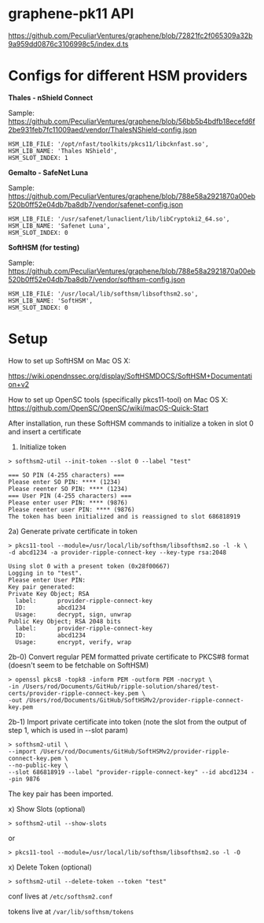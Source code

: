 graphene-pk11 API
=================
https://github.com/PeculiarVentures/graphene/blob/72821fc2f065309a32b9a959dd0876c3106998c5/index.d.ts

Configs for different HSM providers
===================================

**Thales - nShield Connect**

Sample:
https://github.com/PeculiarVentures/graphene/blob/56bb5b4bdfb18ecefd6f2be931feb7fc11009aed/vendor/ThalesNShield-config.json
```
HSM_LIB_FILE: '/opt/nfast/toolkits/pkcs11/libcknfast.so',
HSM_LIB_NAME: 'Thales NShield',
HSM_SLOT_INDEX: 1
```

**Gemalto - SafeNet Luna**

Sample:
https://github.com/PeculiarVentures/graphene/blob/788e58a2921870a00eb520b0ff52e04db7ba8db7/vendor/safenet-config.json
```
HSM_LIB_FILE: '/usr/safenet/lunaclient/lib/libCryptoki2_64.so',
HSM_LIB_NAME: 'Safenet Luna',
HSM_SLOT_INDEX: 0
```

**SoftHSM (for testing)**

Sample:
https://github.com/PeculiarVentures/graphene/blob/788e58a2921870a00eb520b0ff52e04db7ba8db7/vendor/softhsm-config.json

```
HSM_LIB_FILE: '/usr/local/lib/softhsm/libsofthsm2.so',
HSM_LIB_NAME: 'SoftHSM',
HSM_SLOT_INDEX: 0
```

Setup
=====

How to set up SoftHSM on Mac OS X:

https://wiki.opendnssec.org/display/SoftHSMDOCS/SoftHSM+Documentation+v2

How to set up OpenSC tools (specifically pkcs11-tool) on Mac OS X:
https://github.com/OpenSC/OpenSC/wiki/macOS-Quick-Start

After installation, run these SoftHSM commands to initialize a token in slot 0
and insert a certificate

1) Initialize token
```
> softhsm2-util --init-token --slot 0 --label "test"

=== SO PIN (4-255 characters) ===
Please enter SO PIN: **** (1234)
Please reenter SO PIN: **** (1234)
=== User PIN (4-255 characters) ===
Please enter user PIN: **** (9876)
Please reenter user PIN: **** (9876)
The token has been initialized and is reassigned to slot 686818919
```

2a) Generate private certificate in token
```
> pkcs11-tool --module=/usr/local/lib/softhsm/libsofthsm2.so -l -k \
-d abcd1234 -a provider-ripple-connect-key --key-type rsa:2048

Using slot 0 with a present token (0x28f00667)
Logging in to "test".
Please enter User PIN:
Key pair generated:
Private Key Object; RSA
  label:      provider-ripple-connect-key
  ID:         abcd1234
  Usage:      decrypt, sign, unwrap
Public Key Object; RSA 2048 bits
  label:      provider-ripple-connect-key
  ID:         abcd1234
  Usage:      encrypt, verify, wrap
```

2b-0) Convert regular PEM formatted private certificate to PKCS#8 format
(doesn't seem to be fetchable on SoftHSM)
```
> openssl pkcs8 -topk8 -inform PEM -outform PEM -nocrypt \
-in /Users/rod/Documents/GitHub/ripple-solution/shared/test-certs/provider-ripple-connect-key.pem \
-out /Users/rod/Documents/GitHub/SoftHSMv2/provider-ripple-connect-key.pem
```

2b-1) Import private certificate into token
(note the slot from the output of step 1, which is used in --slot param)
```
> softhsm2-util \
--import /Users/rod/Documents/GitHub/SoftHSMv2/provider-ripple-connect-key.pem \
--no-public-key \
--slot 686818919 --label "provider-ripple-connect-key" --id abcd1234 --pin 9876
```

The key pair has been imported.

x) Show Slots (optional)
```
> softhsm2-util --show-slots
```
or
```
> pkcs11-tool --module=/usr/local/lib/softhsm/libsofthsm2.so -l -O
```

x) Delete Token (optional)
```
> softhsm2-util --delete-token --token "test"
```

conf lives at `/etc/softhsm2.conf`

tokens live at `/var/lib/softhsm/tokens`

